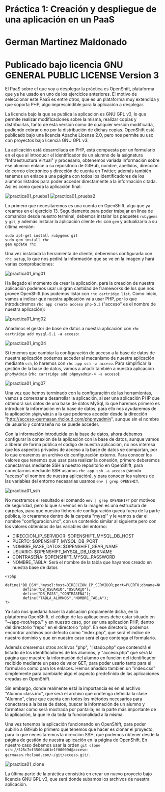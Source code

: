 # Práctica 1: Creación y despliegue de una aplicación en un PaaS
# German Martinez Maldonado
# Publicado bajo licencia GNU GENERAL PUBLIC LICENSE Version 3

El PaaS sobre el que voy a desplegar la práctica es OpenShift, plataforma que ya he usado en uno de los ejercicios anteriores. El motivo de seleccionar este PaaS es entre otros, que es un plataforma muy extendida y que soporta PHP, algo imprescindible para la aplicación a desplegar.

La licencia bajo la que se publica la aplicación es GNU GPL v3, lo que permite realizar modificaciones sobre la misma, realizar copias y distribuirlas, tanto de esta versión como de cualquier versión modificada, pudiendo cobrar o no por la distribución de dichas copias. OpenShift está publicado bajo una licencia Apache License 2.0, pero nos permite su uso con proyectos bajo licencia GNU GPL v3.

La aplicación está desarrollada en PHP, está compuesta por un formulario en el que al introducir el identificador de un alumno de la asignatura "Infraestructura Virtual" y procesarlo, obtenemos variada información sobre ese alumno: enlace a su repositorio de GitHub, nombre, apellidos, dirección de correo electrónico y dirección de cuenta en Twitter; además también tenemos un enlace a una página con todos los identificadores de los alumnos listados para poder acceder directamente a la información citada. Así es como queda la aplicación final:

![practica01_prueba1](https://dl.dropboxusercontent.com/s/omc8ckuqbrd0d00/prueba1.png)
![practica01_prueba2](https://dl.dropboxusercontent.com/s/zh35p8lpnfqic9s/prueba2.png)

Lo primero que necesitaremos es una cuenta en OpenShift, algo que ya creamos en el ejercicio 13. Seguidamente  para poder trabajar en línea de comandos desde nuestro terminal, debemos instalar los paquetes `rubygems` y `git`, y además instalar la aplicación cliente `rhc` con `gem` y actualizarlo a su última versión:

```
sudo apt-get install rubygems git
sudo gem install rhc
gem update rhc
```

Una vez instalada la herramienta de cliente, deberemos configurarla con `rhc setup`, lo que nos pedirá la información que se ve en la imagen y hará varias comprobaciones: 

![practica01_img01](https://dl.dropboxusercontent.com/s/t6aju2n4bub4o4z/practica01_img01.png)

Ha llegado el momento de crear la aplicación, para la creación de nuestra aplicación podemos usar un gran cantidad de frameworks de los que nos provee OpenShift (los podemos listar con `rhc cartridge list`. Como inicio, vamos a indicar que nuestra aplicación va a usar PHP, por lo que introduciremos `rhc app create acceso php-5.3` ("acceso" es el nombre de nuestra aplicación):

![practica01_img02](https://dl.dropboxusercontent.com/s/9609c8jitliiqis/practica01_img02.png)

Añadimos el gestor de base de datos a nuestra aplicación con `rhc cartridge add mysql-5.1 -a acceso`:

![practica01_img04](https://dl.dropboxusercontent.com/s/wb5bycqo3mtbtkw/practica01_img04.png)

Si tenemos que cambiar la configuración de acceso a la base de datos de nuestra aplicación podemos acceder al mecanismo de nuestra aplicación mediante `ssh`, lo haremos con `rhc app ssh -a acceso`. Para simplificar la gestión de la base de datos, vamos a añadir también a nuestra aplicación `phpMyAdmin` (`rhc cartridge add phpmyadmin-4 -a acceso`):

![practica01_img07](https://dl.dropboxusercontent.com/s/6l9u0vkl00r23d8/practica01_img07.png)

Una vez que hemos terminado con la configuración de las herramientas, vamos a comenzar a desarrollar la aplicación, al ser una aplicación PHP que obtendrá sus datos de una base de datos MySql, lo que haremos primero es introducir la información en la base de datos, para ello nos ayudaremos de la aplicación `phpMyAdmin` a la que podemos acceder desde la dirección "http://acceso-germaaan.rhcloud.com/phpmyadmin", aunque sin el nombre de usuario y contraseña no se puede acceder.

Con la información introducida en la base de datos, ahora debemos configurar la conexión de la aplicación con la base de datos, aunque vamos a liberar de forma pública el código de nuestra aplicación, no nos interesa que los aspectos privados de acceso a la base de datos se compartan, por lo que crearemos un archivo de configuración externo. Para conocer los valores que tenemos que usar para realizar la conexión, primero deberemos conectarnos mediante SSH a nuestro repositorio en OpenShift; para conectarnos mediante SSH usamos `rhc app ssh -a acceso` (siendo "acceso" el nombre de nuestra aplicación), y para conocer los valores de las variables del entorno necesarias usamos `env | grep OPENSHIT`.

![practica01_ssh](https://dl.dropboxusercontent.com/s/t9kf6lu7qdkpnf0/ssh.png)

No mostramos el resultado el comando `env | grep OPENSHIFT` por motivos de seguridad, pero lo que si vemos en la imagen es una estructura de carpetas, para que nuestro fichero de configuración queda fuera de la parte pública, lo crearemos dentro de la carpeta "mysql" y le vamos a dar el nombre "configuracion.inc", con un contenido similar al siguiente pero con los valores obtenidos de las variables del entorno:

* DIRECCION_IP_SERVIDOR: $OPENSHIFT_MYSQL_DB_HOST
* PUERTO: $OPENSHIFT_MYSQL_DB_PORT
* NOMBRE_BASE_DATOS: $OPENSHIFT_GEAR_NAME
* USUARIO: $OPENSHIFT_MYSQL_DB_USERNAME
* CONTRASEÑA: $OPENSHIFT_MYSQL_PASSWORD
* NOMBRE_TABLA: Será el nombre de la tabla que hayamos creado en nuestra base de datos

```
<?php
     	define("DB_DSN","mysql:host=DIRECCION_IP_SERVIDOR;port=PUERTO;dbname=NOMBRE_BASE_DATOS");
        define("DB_USUARIO","USUARIO");
        define("DB_PASS","CONTRASEÑA");
        define("TABLA_ALUMNOS","NOMBRE_TABLA");
?>
```

Ya solo nos quedaría hacer la aplicación propiamente dicha, en la plataforma OpenShift, el código de las aplicaciones debe estar situado en "~/app-root/repo/" y en nuestro caso, por ser una aplicación PHP, dentro del directorio "repo" en el directorio "php". En ese directorio, podemos encontrar archivos por defecto como "index.php", que será el índice de nuestro dominio y que en nuestro caso será el que contenga el formulario.

Además crearemos otros archivos "php", "listado.php" que contendrá el listado de los identificadores de los alumnos, y "acceso.php" que será la página que muestre la información del alumno en función del identificador recibido mediante un paso de valor GET, para poder usarlo tanto para el formulario como para los enlaces. Hemos añadido también un "index.css" simplemente para cambiarle algo el aspecto predefinido de las aplicaciones creadas en OpenShift. 

Sin embargo, donde realmente está la importancia es en el archivo "Alumno.class.inc", que será el archivo que contenga definida la clase "Alumno", clase que cuenta con todos los métodos necesarios para conectarse a la base de datos, buscar la información de un alumno y formatear como será mostrada por pantalla; es la parte más importante de la aplicación, la que le da toda la funcionalidad a la misma.

Una vez tenemos la aplicación funcionando en OpenShift, para poder subirlo a GitHub lo primero que tenemos que hacer es clonar el proyecto, para lo que necesitaremos la dirección SSH, que podemos obtener desde la página de gestión de nuestra aplicación en la página de OpenShift. En nuestro caso debemos usar la orden `git clone ssh://525c7ef35004461e1f00009d@acceso-germaaan.rhcloud.com/~/git/acceso.git/`.

![practica01_clone](https://dl.dropboxusercontent.com/s/6qg5x6usi6h7ews/clone.png)

La última parte de la práctica consistirá en crear un nuevo proyecto bajo licencia GNU GPL v3, que será donde subamos los archivos de nuestra aplicación.
